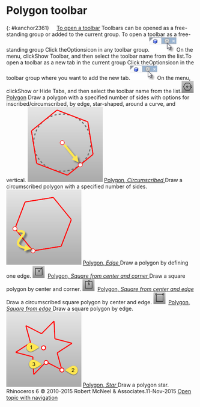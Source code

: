 ---
---


# Polygon toolbar
{: #kanchor2361}
 [![images/transparent.gif](images/transparent.gif)To open a toolbar](javascript:void(0);) Toolbars can be opened as a free-standing group or added to the current group.
To open a toolbar as a free-standing group
Click theOptionsicon in any toolbar group.![images/toolbar-howtoopen.png](images/toolbar-howtoopen.png)On the menu, clickShow Toolbar, and then select the toolbar name from the list.To open a toolbar as a new tab in the current group
Click theOptionsicon in the toolbar group where you want to add the new tab.![images/toolbar-howtoopen.png](images/toolbar-howtoopen.png)On the menu, clickShow or Hide Tabs, and then select the toolbar name from the list.![images/polygon.png](images/polygon.png) [Polygon](polygon.html) 
Draw a polygon with a specified number of sides with options for inscribed/circumscribed, by edge, star-shaped, around a curve, and vertical.
![images/polygon-circumscribed.png](images/polygon-circumscribed.png) [Polygon, *Circumscribed* ](polygon.html#circumscribed) 
Draw a circumscribed polygon with a specified number of sides.
![images/polygon-edge.png](images/polygon-edge.png) [Polygon, *Edge* ](polygon.html#edge) 
Draw a polygon by defining one edge.
![images/polygon-square-center.png](images/polygon-square-center.png) [Polygon, *Square from center and corner* ](polygon.html) 
Draw a square polygon by center and corner.
![images/polygon-square-circumscribed.png](images/polygon-square-circumscribed.png) [Polygon, *Square from center and edge* ](polygon.html) 
Draw a circumscribed square polygon by center and edge.
![images/polygon-square-edge.png](images/polygon-square-edge.png) [Polygon, *Square from edge* ](polygon.html) 
Draw a square polygon by edge.
![images/polygon-star.png](images/polygon-star.png) [Polygon, *Star* ](polygon.html#star) 
Draw a polygon star.
&#160;
&#160;
Rhinoceros 6 © 2010-2015 Robert McNeel &amp; Associates.11-Nov-2015
 [Open topic with navigation](polygon-toolbar.html) 

